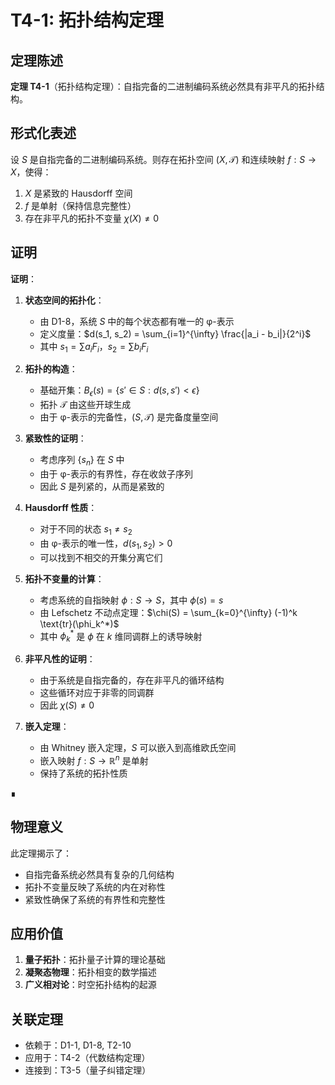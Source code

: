 # T4-1: 拓扑结构定理

## 定理陈述

**定理 T4-1**（拓扑结构定理）：自指完备的二进制编码系统必然具有非平凡的拓扑结构。

## 形式化表述

设 $S$ 是自指完备的二进制编码系统。则存在拓扑空间 $(X, \mathcal{T})$ 和连续映射 $f: S \to X$，使得：

1. $X$ 是紧致的 Hausdorff 空间
2. $f$ 是单射（保持信息完整性）
3. 存在非平凡的拓扑不变量 $\chi(X) \neq 0$

## 证明

**证明**：

1. **状态空间的拓扑化**：
   - 由 D1-8，系统 $S$ 中的每个状态都有唯一的 φ-表示
   - 定义度量：$d(s_1, s_2) = \sum_{i=1}^{\infty} \frac{|a_i - b_i|}{2^i}$
   - 其中 $s_1 = \sum a_i F_i$，$s_2 = \sum b_i F_i$

2. **拓扑的构造**：
   - 基础开集：$B_\epsilon(s) = \{s' \in S : d(s, s') < \epsilon\}$
   - 拓扑 $\mathcal{T}$ 由这些开球生成
   - 由于 φ-表示的完备性，$(S, \mathcal{T})$ 是完备度量空间

3. **紧致性的证明**：
   - 考虑序列 $\{s_n\}$ 在 $S$ 中
   - 由于 φ-表示的有界性，存在收敛子序列
   - 因此 $S$ 是列紧的，从而是紧致的

4. **Hausdorff 性质**：
   - 对于不同的状态 $s_1 \neq s_2$
   - 由 φ-表示的唯一性，$d(s_1, s_2) > 0$
   - 可以找到不相交的开集分离它们

5. **拓扑不变量的计算**：
   - 考虑系统的自指映射 $\phi: S \to S$，其中 $\phi(s) = s$
   - 由 Lefschetz 不动点定理：$\chi(S) = \sum_{k=0}^{\infty} (-1)^k \text{tr}(\phi_k^*)$
   - 其中 $\phi_k^*$ 是 $\phi$ 在 $k$ 维同调群上的诱导映射

6. **非平凡性的证明**：
   - 由于系统是自指完备的，存在非平凡的循环结构
   - 这些循环对应于非零的同调群
   - 因此 $\chi(S) \neq 0$

7. **嵌入定理**：
   - 由 Whitney 嵌入定理，$S$ 可以嵌入到高维欧氏空间
   - 嵌入映射 $f: S \to \mathbb{R}^n$ 是单射
   - 保持了系统的拓扑性质

∎

## 物理意义

此定理揭示了：
- 自指完备系统必然具有复杂的几何结构
- 拓扑不变量反映了系统的内在对称性
- 紧致性确保了系统的有界性和完整性

## 应用价值

1. **量子拓扑**：拓扑量子计算的理论基础
2. **凝聚态物理**：拓扑相变的数学描述
3. **广义相对论**：时空拓扑结构的起源

## 关联定理

- 依赖于：D1-1, D1-8, T2-10
- 应用于：T4-2（代数结构定理）
- 连接到：T3-5（量子纠错定理）